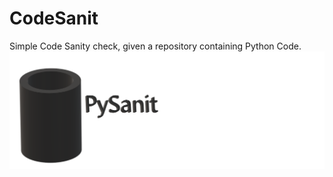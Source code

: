 # CodeSanit
Simple Code Sanity check, given a repository containing Python Code.
![](PySanit%20Logo.png)


